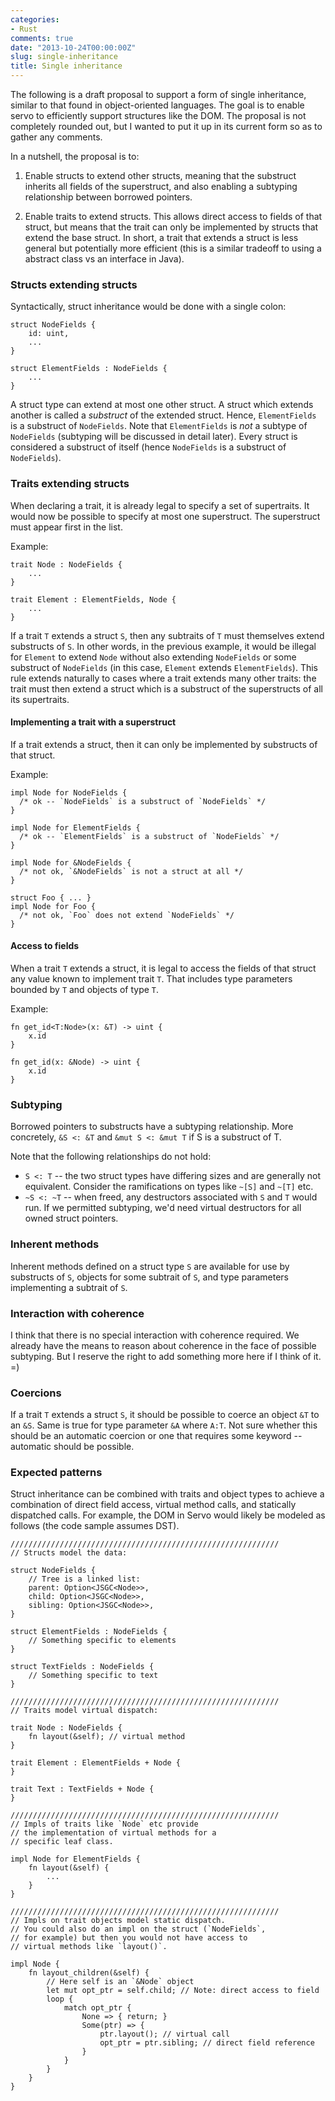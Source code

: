 ```yaml
---
categories:
- Rust
comments: true
date: "2013-10-24T00:00:00Z"
slug: single-inheritance
title: Single inheritance
---
```

The following is a draft proposal to support a form of single
inheritance, similar to that found in object-oriented languages. The
goal is to enable servo to efficiently support structures like the
DOM. The proposal is not completely rounded out, but I wanted to put
it up in its current form so as to gather any comments.

In a nutshell, the proposal is to:

1. Enable structs to extend other structs, meaning that the substruct
   inherits all fields of the superstruct, and also enabling a
   subtyping relationship between borrowed pointers.

2. Enable traits to extend structs. This allows direct access to
   fields of that struct, but means that the trait can only be
   implemented by structs that extend the base struct. In short, a
   trait that extends a struct is less general but potentially more
   efficient (this is a similar tradeoff to using a abstract class vs
   an interface in Java).
   
<!--more-->

### Structs extending structs

Syntactically, struct inheritance would be done with a single colon:

```
struct NodeFields {
    id: uint,
    ...
}

struct ElementFields : NodeFields {
    ...
}
```

A struct type can extend at most one other struct. A struct which
extends another is called a *substruct* of the extended struct. Hence,
`ElementFields` is a substruct of `NodeFields`. Note that `ElementFields` is *not* a
subtype of `NodeFields` (subtyping will be discussed in detail later).
Every struct is considered a substruct of itself (hence `NodeFields` is a
substruct of `NodeFields`).

### Traits extending structs

When declaring a trait, it is already legal to specify a set of
supertraits. It would now be possible to specify at most one
superstruct. The superstruct must appear first in the list.

Example:

    trait Node : NodeFields {
        ...
    }
    
    trait Element : ElementFields, Node {
        ...
    }

If a trait `T` extends a struct `S`, then any subtraits of `T` must
themselves extend substructs of `S`. In other words, in the previous
example, it would be illegal for `Element` to extend `Node` without
also extending `NodeFields` or some substruct of `NodeFields` (in this case,
`Element` extends `ElementFields`). This rule extends naturally to cases
where a trait extends many other traits: the trait must then extend a
struct which is a substruct of the superstructs of all its
supertraits.

#### Implementing a trait with a superstruct

If a trait extends a struct, then it can only be implemented by
substructs of that struct.

Example:

    impl Node for NodeFields {
      /* ok -- `NodeFields` is a substruct of `NodeFields` */
    }
    
    impl Node for ElementFields {
      /* ok -- `ElementFields` is a substruct of `NodeFields` */
    }
    
    impl Node for &NodeFields {
      /* not ok, `&NodeFields` is not a struct at all */
    }
    
    struct Foo { ... }
    impl Node for Foo {
      /* not ok, `Foo` does not extend `NodeFields` */
    }

#### Access to fields

When a trait `T` extends a struct, it is legal to access the fields of
that struct any value known to implement trait `T`. That includes type
parameters bounded by `T` and objects of type `T`.

Example:

    fn get_id<T:Node>(x: &T) -> uint {
        x.id
    }
    
    fn get_id(x: &Node) -> uint {
        x.id
    }

### Subtyping

Borrowed pointers to substructs have a subtyping relationship. More
concretely, `&S <: &T` and `&mut S <: &mut T` if S is a substruct of
T.

Note that the following relationships do not hold:

- `S <: T` -- the two struct types have differing sizes and are generally not
  equivalent. Consider the ramifications on types like `~[S]` and `~[T]` etc.
- `~S <: ~T` -- when freed, any destructors associated with `S` and
  `T` would run. If we permitted subtyping, we'd need virtual
  destructors for all owned struct pointers.
  
### Inherent methods

Inherent methods defined on a struct type `S` are available for use by
substructs of `S`, objects for some subtrait of `S`, and type
parameters implementing a subtrait of `S`.

### Interaction with coherence

I think that there is no special interaction with coherence required.
We already have the means to reason about coherence in the face of
possible subtyping. But I reserve the right to add something more here
if I think of it. =)

### Coercions

If a trait `T` extends a struct `S`, it should be possible to coerce
an object `&T` to an `&S`. Same is true for type parameter `&A` where
`A:T`. Not sure whether this should be an automatic coercion or one
that requires some keyword -- automatic should be possible.

### Expected patterns

Struct inheritance can be combined with traits and object types to
achieve a combination of direct field access, virtual method calls,
and statically dispatched calls. For example, the DOM in Servo would
likely be modeled as follows (the code sample assumes DST).

    ////////////////////////////////////////////////////////////
    // Structs model the data:
    
    struct NodeFields {
        // Tree is a linked list:
        parent: Option<JSGC<Node>>,
        child: Option<JSGC<Node>>,
        sibling: Option<JSGC<Node>>,
    }
    
    struct ElementFields : NodeFields {
        // Something specific to elements
    }
    
    struct TextFields : NodeFields {
        // Something specific to text
    }
    
    ////////////////////////////////////////////////////////////
    // Traits model virtual dispatch:
    
    trait Node : NodeFields {
        fn layout(&self); // virtual method
    }
    
    trait Element : ElementFields + Node {
    }
    
    trait Text : TextFields + Node {
    }
    
    ////////////////////////////////////////////////////////////
    // Impls of traits like `Node` etc provide
    // the implementation of virtual methods for a
    // specific leaf class.
    
    impl Node for ElementFields {
        fn layout(&self) {
            ...
        }
    }
    
    ////////////////////////////////////////////////////////////
    // Impls on trait objects model static dispatch.
    // You could also do an impl on the struct (`NodeFields`,
    // for example) but then you would not have access to
    // virtual methods like `layout()`.
    
    impl Node {
        fn layout_children(&self) {
            // Here self is an `&Node` object
            let mut opt_ptr = self.child; // Note: direct access to field
            loop {
                match opt_ptr {
                    None => { return; }
                    Some(ptr) => {
                        ptr.layout(); // virtual call
                        opt_ptr = ptr.sibling; // direct field reference
                    }
                }
            }
        }
    }

